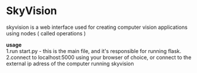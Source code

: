 # SkyVision
skyvision is a web interface used for creating computer vision applications using nodes ( called operations )

**usage**  
1.run start.py - this is the main file, and it's responsible for running flask.  
2.connect to localhost:5000 using your browser of choice, or connect to the external ip adress of the computer running skyvision
